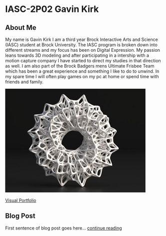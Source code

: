 # IASC-2P02  Gavin Kirk



## About Me

My name is Gavin Kirk I am a third year Brock Interactive Arts and Science (IASC) student at Brock University. The IASC program is broken down into different streams and my focus has been on Digital Expression. My passion leans towards 3D modeling and after participating in a intership with a motion capture company I have started to direct my studies in that direction as well. I am also part of the Brock Badgers mens Ultimate Frisbee Team which has been a great experience and something I like to do to unwind. In my spare time I will often play games on my pc at home or spend time with friends and family.

![](Images/3Dart.jpg)


[Visual Portfolio](https://gk14jj.wixsite.com/portfolio)

## Blog Post

First sentence of blog post goes here... [continue reading](blog.md)


